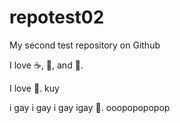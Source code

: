 # repotest02
My second test repository on Github

I love :coffee:, :pizza:, and :dancer:.

I love :football:.
kuy

i gay i gay i gay igay :dancer:.
ooopopopopop
